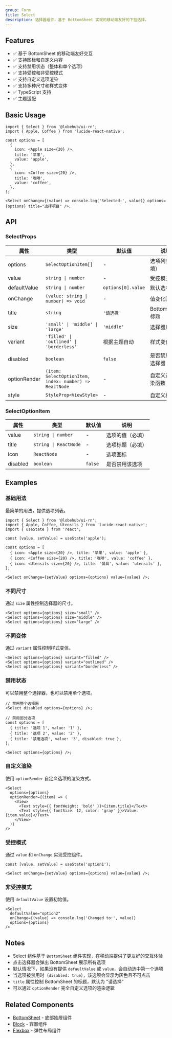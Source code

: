 ```yaml
---
group: Form
title: Select
description: 选择器组件，基于 BottomSheet 实现的移动端友好的下拉选择。
---
```


## Features

- ✅ 基于 BottomSheet 的移动端友好交互
- ✅ 支持图标和自定义内容
- ✅ 支持禁用状态（整体和单个选项）
- ✅ 支持受控和非受控模式
- ✅ 支持自定义选项渲染
- ✅ 支持多种尺寸和样式变体
- ✅ TypeScript 支持
- ✅ 主题适配

## Basic Usage

```tsx
import { Select } from '@lobehub/ui-rn';
import { Apple, Coffee } from 'lucide-react-native';

const options = [
  {
    icon: <Apple size={20} />,
    title: '苹果',
    value: 'apple',
  },
  {
    icon: <Coffee size={20} />,
    title: '咖啡',
    value: 'coffee',
  },
];

<Select onChange={(value) => console.log('Selected:', value)} options={options} title="选择项目" />;
```

## API

### SelectProps

| 属性         | 类型                                                   | 默认值             | 说明               |
| ------------ | ------------------------------------------------------ | ------------------ | ------------------ |
| options      | `SelectOptionItem[]`                                   | -                  | 选项列表（必填）   |
| value        | `string \| number`                                     | -                  | 受控模式的值       |
| defaultValue | `string \| number`                                     | `options[0].value` | 默认选中的值       |
| onChange     | `(value: string \| number) => void`                    | -                  | 值变化回调         |
| title        | `string`                                               | `'请选择'`         | BottomSheet 标题   |
| size         | `'small' \| 'middle' \| 'large'`                       | `'middle'`         | 选择器尺寸         |
| variant      | `'filled' \| 'outlined' \| 'borderless'`               | 根据主题自动       | 样式变体           |
| disabled     | `boolean`                                              | `false`            | 是否禁用整个选择器 |
| optionRender | `(item: SelectOptionItem, index: number) => ReactNode` | -                  | 自定义选项渲染函数 |
| style        | `StyleProp<ViewStyle>`                                 | -                  | 自定义样式         |

### SelectOptionItem

| 属性     | 类型                  | 默认值  | 说明             |
| -------- | --------------------- | ------- | ---------------- |
| value    | `string \| number`    | -       | 选项的值（必填） |
| title    | `string \| ReactNode` | -       | 选项标题（必填） |
| icon     | `ReactNode`           | -       | 选项图标         |
| disabled | `boolean`             | `false` | 是否禁用该选项   |

## Examples

### 基础用法

最简单的用法，提供选项列表。

```tsx
import { Select } from '@lobehub/ui-rn';
import { Apple, Coffee, Utensils } from 'lucide-react-native';
import { useState } from 'react';

const [value, setValue] = useState('apple');

const options = [
  { icon: <Apple size={20} />, title: '苹果', value: 'apple' },
  { icon: <Coffee size={20} />, title: '咖啡', value: 'coffee' },
  { icon: <Utensils size={20} />, title: '餐具', value: 'utensils' },
];

<Select onChange={setValue} options={options} value={value} />;
```

### 不同尺寸

通过 `size` 属性控制选择器的尺寸。

```tsx
<Select options={options} size="small" />
<Select options={options} size="middle" />
<Select options={options} size="large" />
```

### 不同变体

通过 `variant` 属性控制样式变体。

```tsx
<Select options={options} variant="filled" />
<Select options={options} variant="outlined" />
<Select options={options} variant="borderless" />
```

### 禁用状态

可以禁用整个选择器，也可以禁用单个选项。

```tsx
// 禁用整个选择器
<Select disabled options={options} />;

// 禁用部分选项
const options = [
  { title: '选项 1', value: '1' },
  { title: '选项 2', value: '2' },
  { title: '禁用选项', value: '3', disabled: true },
];

<Select options={options} />;
```

### 自定义渲染

使用 `optionRender` 自定义选项的渲染方式。

```tsx
<Select
  options={options}
  optionRender={(item) => (
    <View>
      <Text style={{ fontWeight: 'bold' }}>{item.title}</Text>
      <Text style={{ fontSize: 12, color: 'gray' }}>Value: {item.value}</Text>
    </View>
  )}
/>
```

### 受控模式

通过 `value` 和 `onChange` 实现受控组件。

```tsx
const [value, setValue] = useState('option1');

<Select onChange={setValue} options={options} value={value} />;
```

### 非受控模式

使用 `defaultValue` 设置初始值。

```tsx
<Select
  defaultValue="option2"
  onChange={(value) => console.log('Changed to:', value)}
  options={options}
/>
```

## Notes

- Select 组件基于 `BottomSheet` 组件实现，在移动端提供了更友好的交互体验
- 点击选择器会弹出 BottomSheet 展示所有选项
- 默认情况下，如果没有提供 `defaultValue` 或 `value`，会自动选中第一个选项
- 当选项被禁用时（`disabled: true`），该选项会显示为灰色且不可点击
- `title` 属性控制 BottomSheet 的标题，默认为 "请选择"
- 可以通过 `optionRender` 完全自定义选项的渲染逻辑

## Related Components

- [BottomSheet](../BottomSheet/index.md) - 底部抽屉组件
- [Block](../Block/index.md) - 容器组件
- [Flexbox](../Flexbox/index.md) - 弹性布局组件
